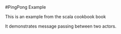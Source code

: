 #PingPong Example

This is an example from the scala cookbook book

It demonstrates message passing between two actors.
